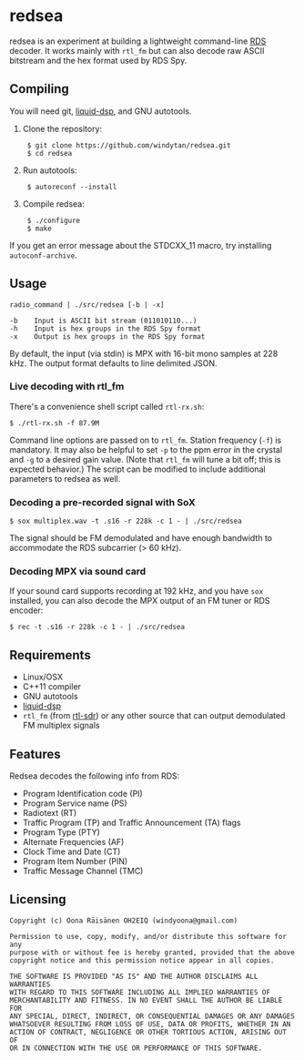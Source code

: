 # redsea

redsea is an experiment at building a lightweight command-line
[RDS](http://en.wikipedia.org/wiki/Radio_Data_System) decoder.
It works mainly with `rtl_fm` but can also decode raw ASCII bitstream and
the hex format used by RDS Spy.

## Compiling

You will need git, [liquid-dsp](https://github.com/jgaeddert/liquid-dsp), and GNU autotools.

1. Clone the repository:

        $ git clone https://github.com/windytan/redsea.git
        $ cd redsea

2. Run autotools:

        $ autoreconf --install

3. Compile redsea:

        $ ./configure
        $ make

If you get an error message about the STDCXX_11 macro, try installing `autoconf-archive`.

## Usage

```
radio_command | ./src/redsea [-b | -x]

-b    Input is ASCII bit stream (011010110...)
-h    Input is hex groups in the RDS Spy format
-x    Output is hex groups in the RDS Spy format
```

By default, the input (via stdin) is MPX with 16-bit mono samples at 228 kHz. The output
format defaults to line delimited JSON.

### Live decoding with rtl_fm

There's a convenience shell script called `rtl-rx.sh`:

    $ ./rtl-rx.sh -f 87.9M

Command line options are passed on to `rtl_fm`. Station frequency (`-f`) is mandatory. It may also be helpful to set `-p` to the ppm error in the crystal and `-g` to a desired gain value. (Note that `rtl_fm` will tune a bit off; this is expected behavior.) The script can be modified to include additional parameters to redsea as well.

### Decoding a pre-recorded signal with SoX

    $ sox multiplex.wav -t .s16 -r 228k -c 1 - | ./src/redsea

The signal should be FM demodulated and have enough bandwidth to accommodate the RDS subcarrier (> 60 kHz).

### Decoding MPX via sound card

If your sound card supports recording at 192 kHz, and you have `sox` installed, you can also decode the MPX output of an FM tuner or RDS encoder:

    $ rec -t .s16 -r 228k -c 1 - | ./src/redsea

## Requirements

* Linux/OSX
* C++11 compiler
* GNU autotools
* [liquid-dsp](https://github.com/jgaeddert/liquid-dsp)
* `rtl_fm` (from [rtl-sdr](http://sdr.osmocom.org/trac/wiki/rtl-sdr)) or any other source that can output demodulated FM multiplex signals

## Features

Redsea decodes the following info from RDS:

* Program Identification code (PI)
* Program Service name (PS)
* Radiotext (RT)
* Traffic Program (TP) and Traffic Announcement (TA) flags
* Program Type (PTY)
* Alternate Frequencies (AF)
* Clock Time and Date (CT)
* Program Item Number (PIN)
* Traffic Message Channel (TMC)

## Licensing

```
Copyright (c) Oona Räisänen OH2EIQ (windyoona@gmail.com)

Permission to use, copy, modify, and/or distribute this software for any
purpose with or without fee is hereby granted, provided that the above
copyright notice and this permission notice appear in all copies.

THE SOFTWARE IS PROVIDED "AS IS" AND THE AUTHOR DISCLAIMS ALL WARRANTIES
WITH REGARD TO THIS SOFTWARE INCLUDING ALL IMPLIED WARRANTIES OF
MERCHANTABILITY AND FITNESS. IN NO EVENT SHALL THE AUTHOR BE LIABLE FOR
ANY SPECIAL, DIRECT, INDIRECT, OR CONSEQUENTIAL DAMAGES OR ANY DAMAGES
WHATSOEVER RESULTING FROM LOSS OF USE, DATA OR PROFITS, WHETHER IN AN
ACTION OF CONTRACT, NEGLIGENCE OR OTHER TORTIOUS ACTION, ARISING OUT OF
OR IN CONNECTION WITH THE USE OR PERFORMANCE OF THIS SOFTWARE.
```

